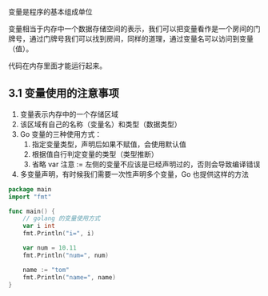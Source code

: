 变量是程序的基本组成单位

变量相当于内存中一个数据存储空间的表示，我们可以把变量看作是一个房间的门牌号，通过门牌号我们可以找到房间，同样的道理，通过变量名可以访问到变量（值）。

代码在内存里面才能运行起来。

## 3.1 变量使用的注意事项

1. 变量表示内存中的一个存储区域
2. 该区域有自己的名称（变量名）和类型（数据类型）
3. Go 变量的三种使用方式：
	1. 指定变量类型，声明后如果不赋值，会使用默认值
	2. 根据值自行判定变量的类型（类型推断）
	3. 省略 var 注意 := 左侧的变量不应该是已经声明过的，否则会导致编译错误
4. 多变量声明，有时候我们需要一次性声明多个变量，Go 也提供这样的方法

```go
package main 
import "fmt"

func main() {
    // golang 的变量使用方式
    var i int 
    fmt.Println("i=", i)

    var num = 10.11
    fmt.Println("num=", num)

    name := "tom"
    fmt.Println("name=", name)
}
```

```go

```